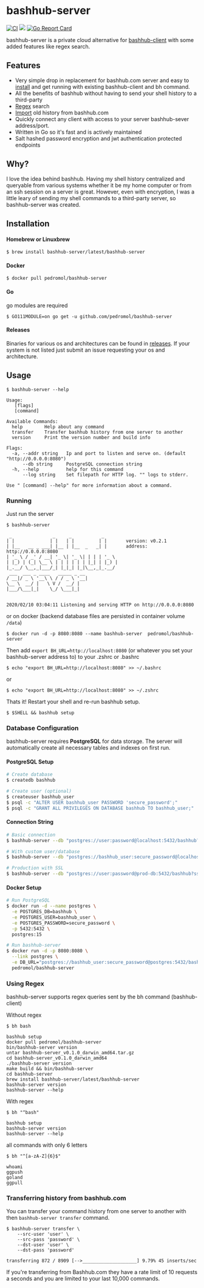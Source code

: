 # bashhub-server
[![CI](https://github.com/pedromol/bashhub-server/actions/workflows/tests.yml/badge.svg)](https://github.com/pedromol/bashhub-server/actions/workflows/tests.yml) <img src="https://img.shields.io/docker/pulls/pedromol/bashhub-server.svg">
[![Go Report Card](https://goreportcard.com/badge/github.com/pedromol/bashhub-server)](https://goreportcard.com/report/github.com/pedromol/bashhub-server) 

bashhub-server is a private cloud alternative for  [bashhub-client](https://github.com/rcaloras/bashhub-client) with some
added features like regex search.
 
## Features 

- Very simple drop in replacement for bashhub.com server and easy to [install](https://github.com/pedromol/bashhub-server#installation) and get running with existing bashhub-client and bh command.
- All the benefits of bashhub without having to send your shell history to a third-party
- [Regex](https://github.com/pedromol/bashhub-server#using-regex) search
- [Import](https://github.com/pedromol/bashhub-server#transferring-history-from-bashhubcom) old history from bashhub.com
- Quickly connect any client with  access to your server bashhub-sever address/port.
- Written in Go so it's fast and is actively maintained
- Salt hashed password encryption and jwt authentication protected endpoints

## Why? 
I love the idea behind bashhub. Having my shell history centralized and queryable from various systems whether it 
be my home computer or from an ssh session on a server is great. However, even with encryption, 
I was a little leary of sending my shell commands to a third-party server, so bashhub-server was created.


## Installation

#### Homebrew or Linuxbrew
```
$ brew install bashhub-server/latest/bashhub-server
```
#### Docker 
```
$ docker pull pedromol/bashhub-server
```
#### Go
go modules are required 
```
$ GO111MODULE=on go get -u github.com/pedromol/bashhub-server
```
#### Releases 
Binaries for various os and architectures can be found in [releases](https://github.com/pedromol/bashhub-server/releases).
If your system is not listed just submit an issue requesting your os and architecture.

## Usage 
```
$ bashhub-server --help

Usage:
   [flags]
   [command]

Available Commands:
  help        Help about any command
  transfer    Transfer bashhub history from one server to another
  version     Print the version number and build info

Flags:
  -a, --addr string   Ip and port to listen and serve on. (default "http://0.0.0.0:8080")
      --db string     PostgreSQL connection string
  -h, --help          help for this command
      --log string    Set filepath for HTTP log. "" logs to stderr.

Use " [command] --help" for more information about a command.

```
### Running
Just run the server 

```
$ bashhub-server

 _               _     _           _
| |             | |   | |         | |		version: v0.2.1
| |__   __ _ ___| |__ | |__  _   _| |		address: http://0.0.0.0:8080
| '_ \ / _' / __| '_ \| '_ \| | | | '_ \
| |_) | (_| \__ \ | | | | | | |_| | |_) |
|_.__/ \__,_|___/_| |_|_| |_|\__,_|_.__/
 ___  ___ _ ____   _____ _ __
/ __|/ _ \ '__\ \ / / _ \ '__|
\__ \  __/ |   \ V /  __/ |
|___/\___|_|    \_/ \___|_|


2020/02/10 03:04:11 Listening and serving HTTP on http://0.0.0.0:8080
```
or on docker (backend database files are persisted in container volume `/data`)

```
$ docker run -d -p 8080:8080 --name bashhub-server  pedromol/bashhub-server 
```
Then add ```export BH_URL=http://localhost:8080``` (or whatever you set your bashhub-server address to) to your .zshrc or .bashrc 
```
$ echo "export BH_URL=http://localhost:8080" >> ~/.bashrc
```
or 
```
$ echo "export BH_URL=http://localhost:8080" >> ~/.zshrc
```
Thats it! Restart your shell and re-run bashhub setup.
```
$ $SHELL && bashhub setup
```

### Database Configuration

bashhub-server requires **PostgreSQL** for data storage. The server will automatically create all necessary tables and indexes on first run.

#### PostgreSQL Setup
```bash
# Create database
$ createdb bashhub

# Create user (optional)
$ createuser bashhub_user
$ psql -c "ALTER USER bashhub_user PASSWORD 'secure_password';"
$ psql -c "GRANT ALL PRIVILEGES ON DATABASE bashhub TO bashhub_user;"
```

#### Connection String
```bash
# Basic connection
$ bashhub-server --db "postgres://user:password@localhost:5432/bashhub?sslmode=disable"

# With custom user/database
$ bashhub-server --db "postgres://bashhub_user:secure_password@localhost:5432/bashhub?sslmode=disable"

# Production with SSL
$ bashhub-server --db "postgres://user:password@prod-db:5432/bashhub?sslmode=require"
```

#### Docker Setup
```bash
# Run PostgreSQL
$ docker run -d --name postgres \
  -e POSTGRES_DB=bashhub \
  -e POSTGRES_USER=bashhub_user \
  -e POSTGRES_PASSWORD=secure_password \
  -p 5432:5432 \
  postgres:15

# Run bashhub-server
$ docker run -d -p 8080:8080 \
  --link postgres \
  -e DB_URL="postgres://bashhub_user:secure_password@postgres:5432/bashhub?sslmode=disable" \
  pedromol/bashhub-server
```

### Using Regex
bashhub-server supports regex queries sent by the bh command (bashhub-client)

Without regex
```
$ bh bash

bashhub setup
docker pull pedromol/bashhub-server
bin/bashhub-server version
untar bashhub-server_v0.1.0_darwin_amd64.tar.gz
cd bashhub-server_v0.1.0_darwin_amd64
./bashhub-server version
make build && bin/bashhub-server
cd bashhub-server
brew install bashhub-server/latest/bashhub-server
bashhub-server version
bashhub-server --help
```
With regex
```
$ bh "^bash"

bashhub setup
bashhub-server version
bashhub-server --help
```
all commands with only 6 letters

```
$ bh "^[a-zA-Z]{6}$"

whoami
ggpush
goland
ggpull
```

### Transferring history from bashhub.com

You can transfer your command history from one server to another with then ```bashhub-server transfer``` 
command.

```
$ bashhub-server transfer \
    --src-user 'user' \
    --src-pass 'password' \
    --dst-user 'user' \
    --dst-pass 'password' 

transferring 872 / 8909 [-->____________________] 9.79% 45 inserts/sec
```

 If you're transferring from Bashhub.com they have a rate limit of 10 requests a seconds and you are limited to your last 10,000 commands.







 
